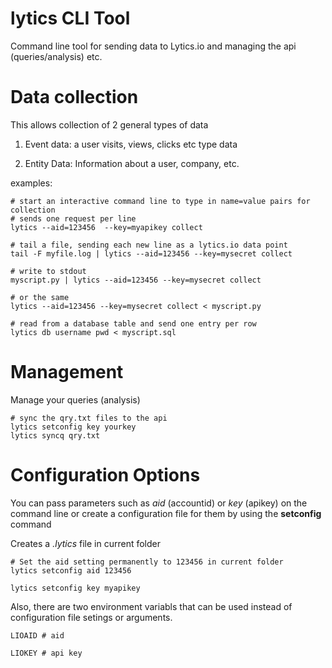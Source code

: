 lytics CLI Tool
==================

Command line tool for sending data to Lytics.io and managing the api (queries/analysis) etc.

Data collection
=======================
This allows collection of 2 general types of data

1.  Event data:  a user visits, views, clicks etc type data

2.  Entity Data:   Information about a user, company, etc.

examples:
    
    # start an interactive command line to type in name=value pairs for collection
    # sends one request per line
    lytics --aid=123456  --key=myapikey collect

    # tail a file, sending each new line as a lytics.io data point
    tail -F myfile.log | lytics --aid=123456 --key=mysecret collect

    # write to stdout
    myscript.py | lytics --aid=123456 --key=mysecret collect

    # or the same
    lytics --aid=123456 --key=mysecret collect < myscript.py 

    # read from a database table and send one entry per row
    lytics db username pwd < myscript.sql 


Management
=======================
Manage your queries (analysis)

    
    # sync the qry.txt files to the api
    lytics setconfig key yourkey
    lytics syncq qry.txt


Configuration Options
=======================
You can pass parameters such as *aid* (accountid) or *key* (apikey) on the command line or create a configuration file for them by using the **setconfig** command

Creates a *.lytics* file in current folder


    # Set the aid setting permanently to 123456 in current folder
    lytics setconfig aid 123456

    lytics setconfig key myapikey

Also, there are two environment variabls that can be used instead of configuration file setings or arguments.
    
    LIOAID # aid

    LIOKEY # api key
